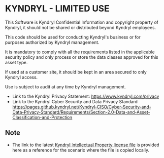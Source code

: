 # KYNDRYL - LIMITED USE

This Software is Kyndryl Confidential Information and copyright property of Kyndryl, it should not be shared or distributed beyond Kyndryl employees.

This code should be used for conducting Kyndryl's business or for purposes authorized by Kyndryl management.

It is mandatory to comply with all the requirements listed in the applicable security policy and only process or store the data classes approved for this asset type.

If used at a customer site, it should be kept in an area secured to only Kyndryl access.

Use is subject to audit at any time by Kyndryl management.

* Link to the Kyndryl Privacy Statement: <https://www.kyndryl.com/privacy>
* Link to the Kyndryl Cyber Security and Data Privacy Standard  <https://pages.github.kyndryl.net/Kyndryl-CISO/Cyber-Security-and-Data-Privacy-Standard/Requirements/Section-2.0-Data-and-Asset-Classification-and-Protection>

## Note

* The link to the latest [Kyndryl Intellectual Property license file](https://github.kyndryl.net/Continuous-Engineering/CE-Documentation/blob/master/files/LICENSE.md) is provided here as a reference for the scenario where the file is copied locally.
